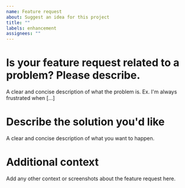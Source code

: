 ```yaml
---
name: Feature request
about: Suggest an idea for this project
title: ""
labels: enhancement
assignees: ""
---
```


# Is your feature request related to a problem? Please describe.

A clear and concise description of what the problem is. Ex. I'm always frustrated when [...]

# Describe the solution you'd like

A clear and concise description of what you want to happen.

# Additional context

Add any other context or screenshots about the feature request here.
